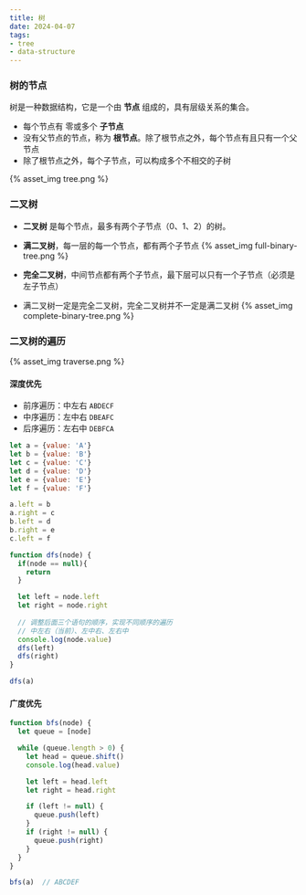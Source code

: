 ```yaml
---
title: 树
date: 2024-04-07
tags:
- tree
- data-structure
---
```


### 树的节点

树是一种数据结构，它是一个由 **节点** 组成的，具有层级关系的集合。
- 每个节点有 零或多个 **子节点**
- 没有父节点的节点，称为 **根节点**。除了根节点之外，每个节点有且只有一个父节点
- 除了根节点之外，每个子节点，可以构成多个不相交的子树

{% asset_img tree.png %}

### 二叉树

- **二叉树** 是每个节点，最多有两个子节点（0、1、2）的树。

- **满二叉树**，每一层的每一个节点，都有两个子节点
{% asset_img full-binary-tree.png %}

- **完全二叉树**，中间节点都有两个子节点，最下层可以只有一个子节点（必须是左子节点）
- 满二叉树一定是完全二叉树，完全二叉树并不一定是满二叉树
{% asset_img complete-binary-tree.png %}

### 二叉树的遍历

{% asset_img traverse.png %}

#### 深度优先
- 前序遍历：中左右 `ABDECF`
- 中序遍历：左中右 `DBEAFC`
- 后序遍历：左右中 `DEBFCA`

```javascript
let a = {value: 'A'}
let b = {value: 'B'}
let c = {value: 'C'}
let d = {value: 'D'}
let e = {value: 'E'}
let f = {value: 'F'}

a.left = b
a.right = c
b.left = d
b.right = e
c.left = f
```

```javascript
function dfs(node) {
  if(node == null){
    return
  }

  let left = node.left
  let right = node.right
 
  // 调整后面三个语句的顺序，实现不同顺序的遍历
  // 中左右（当前）、左中右、左右中
  console.log(node.value)
  dfs(left)
  dfs(right)
}

dfs(a)
```

#### 广度优先

```javascript
function bfs(node) {
  let queue = [node]

  while (queue.length > 0) {
    let head = queue.shift()
    console.log(head.value)

    let left = head.left
    let right = head.right

    if (left != null) {
      queue.push(left)
    }
    if (right != null) {
      queue.push(right)
    }
  }
}

bfs(a)  // ABCDEF
```
